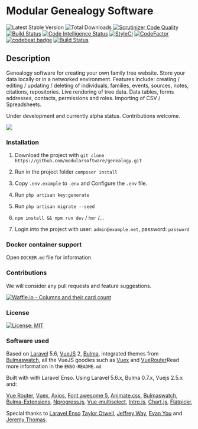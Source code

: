 # Modular Genealogy Software
 ![Latest Stable Version](https://img.shields.io/github/release/modularsoftware/genealogy.svg) ![Total Downloads](https://img.shields.io/github/downloads/modularsoftware/genealogy/total.svg)
[![Scrutinizer Code Quality](https://scrutinizer-ci.com/g/modularsoftware/genealogy/badges/quality-score.png?b=master)](https://scrutinizer-ci.com/g/modularsoftware/genealogy/?branch=master)
[![Build Status](https://scrutinizer-ci.com/g/modularsoftware/genealogy/badges/build.png?b=master)](https://scrutinizer-ci.com/g/modularsoftware/genealogy/build-status/master)
[![Code Intelligence Status](https://scrutinizer-ci.com/g/modularsoftware/genealogy/badges/code-intelligence.svg?b=master)](https://scrutinizer-ci.com/code-intelligence)
[![StyleCI](https://github.styleci.io/repos/135390590/shield?branch=master)](https://github.styleci.io/repos/135390590)
[![CodeFactor](https://www.codefactor.io/repository/github/modularsoftware/genealogy/badge/master)](https://www.codefactor.io/repository/github/modularsoftware/genealogy/overview/master)
[![codebeat badge](https://codebeat.co/badges/911f9e33-212a-4dfa-a860-751cdbbacff7)](https://codebeat.co/projects/github-com-modulargenealogy-genealogy-master)
[![Build Status](https://travis-ci.org/modularsoftware/genealogy.svg?branch=master)](https://travis-ci.org/modularsoftware/genealogy)


## Description

Genealogy software for creating your own family tree website. Store your data locally or in a networked
environment. Features include: creating / editing / updating / deleting of individuals, families, events,
sources, notes, citations, repositories. Live rendering of tree data. Data tables, forms
addresses, contacts, permissions and roles. Importing of CSV / Spreadsheets.


Under development and currently alpha status. Contributions welcome.

![](https://www.modularsoftware.co.uk/screenshots/genealogy/edit-individual.png)


### Installation

1. Download the project with `git clone https://github.com/modularsoftware/genealogy.git`

2. Run in the project folder `composer install`

3. Copy `.env.example` to `.env` and Configure the `.env` file. 

4. Run `php artisan key:generate`

5. Run `php artisan migrate --seed`

6. `npm install && npm run dev` / `hmr` /...

7. Login into the project with user: `admin@example.net`, password: `password`


### Docker container support

Open `DOCKER.md` file for information

### Contributions

We will consider any pull requests and feature suggestions.

[![Waffle.io - Columns and their card count](https://badge.waffle.io/modularsoftware/Genealogy.svg?columns=all)](https://waffle.io/modularsoftware/genealogy)

### License

 [![License: MIT](https://img.shields.io/badge/License-MIT-yellow.svg)](https://opensource.org/licenses/MIT)


### Software used
Based on [Laravel](https://laravel.com) 5.6, [VueJS](https://vuejs.org) 2, 
[Bulma](https://bulma.io), integrated themes from [Bulmaswatch](https://jenil.github.io/bulmaswatch), 
all the VueJS goodies such as [Vuex](https://vuex.vuejs.org/en) and [VueRouter](https://router.vuejs.org/en)Read more information in the `ENSO-README.md` 

Built with with Laravel Enso. Using Laravel 5.6.x, Bulma 0.7.x, Vuejs 2.5.x and:

[Vue Router](https://router.vuejs.org/en), [Vuex](https://vuex.vuejs.org/en/), [Axios](https://github.com/axios/axios),
[Font awesome 5](https://fontawesome.com), [Animate.css](https://daneden.github.io/animate.css/), 
[Bulmaswatch](https://jenil.github.io/bulmaswatch), [Bulma-Extensions](https://wikiki.github.io/bulma-extensions/overview),
[Nprogress.js](http://ricostacruz.com/nprogress), [Vue-multiselect](https://github.com/monterail/vue-multiselect),
[Intro.js](http://introjs.com/),  [Chart.js](http://chartjs.org), [Flatpickr](https://chmln.github.io/flatpickr/), 

Special thanks to [Laravel Enso](https://github.com/laravel-enso) [Taylor Otwell](https://laravel.com/), [Jeffrey Way](https://laracasts.com), [Evan You](https://vuejs.org/) and [Jeremy Thomas](https://bulma.io).
